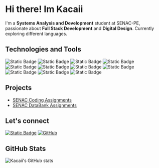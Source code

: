 # Hi there! Im Kacaii

I'm a **Systems Analysis and Development** student at SENAC-PE, passionate about
**Full Stack Development** and **Digital Design**.
Currently exploring different languages.

## Technologies and Tools

![Static Badge](https://img.shields.io/badge/Typescript-3178C6?logo=typescript&logoColor=white)
![Static Badge](https://img.shields.io/badge/Deno-70FFAF?logo=deno&logoColor=black)
![Static Badge](https://img.shields.io/badge/Mermaid-FF3670?logo=mermaid&logoColor=white)
![Static Badge](https://img.shields.io/badge/SQLite-003B57?logo=sqlite&logoColor=white)
![Static Badge](https://img.shields.io/badge/Neovim-0f191f?logo=neovim&logoColor=#57A143)
![Static Badge](https://img.shields.io/badge/LazyVim-2E7DE9?logo=lazyvim&logoColor=white)
![Static Badge](https://img.shields.io/badge/Linux-FCC624?logo=linux&logoColor=black)
![Static Badge](https://img.shields.io/badge/Excalidraw-6965DB?logo=excalidraw&logoColor=white)
![Static Badge](https://img.shields.io/badge/Git-F05032?logo=git&logoColor=white)
![Static Badge](https://img.shields.io/badge/Zig-111111?logo=Zig&logoColor=F7A41D)
![Static Badge](https://img.shields.io/badge/Golang-%2300ADD8?logo=go&logoColor=white)

## Projects

- [SENAC Coding Assignments](https://github.com/Kacaii/senac-coding-01)
- [SENAC DataBank Assignments](https://github.com/Kacaii/senac-databank-01)

## Let's connect

[![Static Badge](https://img.shields.io/badge/LinkedIn-0a66c2?logo=linkedin&logoColor=white)](https://www.linkedin.com/in/pedro-ayres-307353189/)
[![GitHub](https://img.shields.io/badge/GitHub-181717?logo=github&logoColor=white)](https://github.com/Kacaii)

## GitHub Stats

![ Kacaii's GitHub stats](https://github-readme-stats.vercel.app/api?username=kacaii&show_icons=true&theme=catppuccin_mocha)
